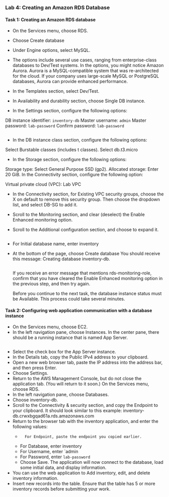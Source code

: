 ### Lab 4: Creating an Amazon RDS Database
####    Task 1: Creating an Amazon RDS database
+   On the Services  menu, choose RDS.

+   Choose Create database

+   Under Engine options, select  MySQL.

+   The options include several use cases, ranging from enterprise-class databases to Dev/Test systems. In the options, you might notice Amazon Aurora. Aurora is a MySQL-compatible system that was re-architected for the cloud. If your company uses large-scale MySQL or PostgreSQL databases, Aurora can provide enhanced performance.

+   In the Templates section, select  Dev/Test.
+   In Availability and durability section, choose  Single DB instance.
+   In the Settings section, configure the following options:

DB instance identifier: `inventory-db`
Master username: `admin`
Master password: `lab-password`
Confirm password: `lab-password`

<img src="DB_cluster.PNG" alt="" style="height::100%; width: =100%;"   >

+   In the DB instance class section, configure the following options:

Select  Burstable classes (includes t classes).
Select db.t3.micro
+   In the Storage section, configure the following options:

Storage type: Select General Purpose SSD (gp2).
Allocated storage: Enter 20 GiB.
In the Connectivity section, configure the following option: 

Virtual private cloud (VPC): Lab VPC
+   In the Connectivity section, for Existing VPC security groups, choose the X on default to remove this security group. Then choose the dropdown list, and select DB-SG to add it.

+   Scroll to the Monitoring section, and clear (deselect) the Enable Enhanced monitoring option.
+   Scroll to the Additional configuration section, and choose  to expand it. 

<img src="additional configuration.PNG" alt="" style="height::100%; width: =100%;"   >

+    For Initial database name, enter inventory
+   At the bottom of the page, choose Create database
	You should receive this message: Creating database inventory-db.

    <img src="createdb.PNG" alt="" style="height::100%; width: =100%;"   >


    If you receive an error message that mentions rds-monitoring-role, 	confirm that you   have cleared the Enable Enhanced monitoring option in the previous step, and then try again.

	Before you continue to the next task, the database instance status must be Available. This process could take several minutes.

####    Task 2: Configuring web application communication with a database instance
+   On the Services  menu, choose EC2.
+   In the left navigation pane, choose Instances.
In the center pane, there should be a running instance that is named App Server.

<img src="app_server.PNG" alt="" style="height::100%; width: =100%;"   >

+   Select the check box for the App Server instance.
+   In the Details tab, copy the Public IPv4 address to your clipboard.
+   Open a new web browser tab, paste the IP address into the address bar, and then press Enter.
+   Choose  Settings.
+   Return to the AWS Management Console, but do not close the application tab. (You will return to it soon.)
On the Services  menu, choose RDS.
+   In the left navigation pane, choose Databases.
+   Choose inventory-db.
+   Scroll to the Connectivity & security section, and copy the Endpoint to your clipboard.
It should look similar to this example: inventory-db.crwxbgqad61a.rds.amazonaws.com
+   Return to the browser tab with the inventory application, and enter the following values:
    +       For Endpoint, paste the endpoint you copied earlier.
    +   For Database, enter inventory
    +   For Username, enter `admin
    +   For Password, enter `lab-password`
    +   Choose Save.
    The application will now connect to the database, load some initial data, and display information.
+   You can use the web application to   Add inventory,  edit, and  delete inventory information.
+   Insert new records into the table. Ensure that the table has 5 or more inventory records before submitting your work.